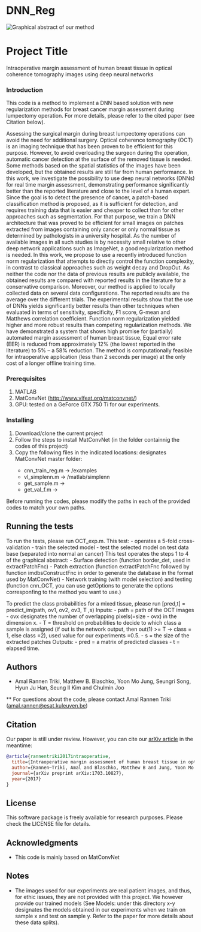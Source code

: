 # DNN_Reg
![Graphical abstract of our method](https://raw.githubusercontent.com/AmalRT/DNN_Reg/master/GRAPHICAL_ABSTRACT.png)
# Project Title

Intraoperative margin assessment of human breast tissue in optical coherence tomography images using deep neural networks 

### Introduction
This code is a method to implement a DNN based solution with new regularization methods for breast cancer margin assessment during lumpectomy operation. For more details, please refer to the cited paper (see Citation below).

Assessing the surgical margin during breast lumpectomy operations can avoid the need for additional surgery. Optical coherence tomography (OCT) is an imaging technique that has been proven to be efficient for this purpose. However, to avoid overloading the surgeon during the operation, automatic cancer detection at the surface of the removed tissue is needed. 
Some methods based on the spatial statistics of the images have been developed, but the obtained results are still far from human performance. In this work, we investigate the possibility to use deep neural networks (DNNs) for real time margin assessment, demonstrating performance significantly better than the reported literature and close to the level of a human expert. Since the goal is to detect the presence of cancer, a patch-based classification method is proposed, as it is sufficient for detection, and requires training data that is easier and cheaper to collect than for other approaches such as segmentation. For that purpose, we train a DNN architecture that was proved to be efficient for small images on patches extracted from images containing only cancer or only normal tissue as determined by pathologists in a university hospital. As the number of available images in all such studies is by necessity small relative to other deep network applications such as ImageNet, a good regularization method is needed. In this work, we propose to use a recently introduced function norm regularization that attempts to directly control the function complexity, in contrast to classical approaches such as weight decay and DropOut. 
As neither the code nor the data of previous results are publicly available, the obtained results are compared with reported results in the literature for a conservative comparison. Moreover, our method is applied to locally collected data on several data configurations. The reported results are the average over the different trials. The experimental results show that the use of DNNs yields significantly better results than other techniques when evaluated in terms of sensitivity, specificity, F1 score, G-mean and Matthews correlation coefficient. Function norm regularization yielded higher and more robust results than competing regularization methods. 
We have demonstrated a system that shows high promise for (partially) automated margin assessment of human breast tissue, Equal error rate (EER) is reduced from approximately 12% (the lowest reported in the literature) to 5% – a 58% reduction. The method is computationally feasible for intraoperative application (less than 2 seconds per image) at the only cost of a longer offline training time. 



### Prerequisites

1. MATLAB
2. MatConvNet (http://www.vlfeat.org/matconvnet/)
3. GPU: tested on a GeForce GTX 750 Ti for our experiments.  

### Installing
1. Download/clone the current project
2. Follow the steps to install MatConvNet (in the folder containnig the codes of this project) 
3. Copy the following files in the indicated locations: <master> designates MatConvNet master folder:
   - cnn_train_reg.m -> <master>/examples
   - vl_simplenn.m -> <master>/matlab/simplenn
   - get_sample.m -> <master>
   - get_val_f.m -> <master>

Before running the codes, please modify the paths in each of the provided codes to match your own paths.

## Running the tests

To run the tests, please run OCT_exp.m. 
This test:
     - operates a 5-fold cross-validation
     - train the selected model
     - test the selected model on test data base (separated into normal an cancer)
This test operates the steps 1 to 4 of the graphical abstract:
     - Surface detection (function border_det, used in extractPatchFnc)
     - Patch extraction (function  extractPatchFnc followed by function imdbsConstructFnc in order to generate the database in the format used by MatConvNet)
     - Network training (with model selection) and testing (function cnn_OCT, you can use getOptions to generate the options corresponfing to the method you want to use.) 

To predict the class probabilities for a mixed tissue, please run
   [pred,t] = predict_im(path, ov1, ov2, ov3, T ,s)
   Inputs:
	- path = path of the OCT images 
	  - ovx designates the number of overlapping pixels(=size - ovx) in the dimension x.
	    - T = threshold on probabilities to decide to which class a sample is assigned (if out is the network output, then out(1) >= T -> class = 1, else class =2), used value for our experiments =0.5.
	      - s = the size of the extracted patches
	      Outputs:
		- pred = a matrix of predicted classes
		  - t = elapsed time.


## Authors

* Amal Rannen Triki, Matthew B. Blaschko, Yoon Mo Jung, Seungri Song, Hyun Ju Han, Seung Il Kim and Chulmin Joo

** For questions about the code, please contact Amal Rannen Triki (amal.rannen@esat.kuleuven.be)

## Citation 
Our paper is still under review. However, you can cite our [arXiv article](https://arxiv.org/abs/1703.10827) in the meantime:
```bibtex
@article{rannentriki2017intraoperative,
  title={Intraoperative margin assessment of human breast tissue in optical coherence tomography images using deep neural networks},
  author={Rannen~Triki, Amal and Blaschko, Matthew B and Jung, Yoon Mo and Song, Seungri and Han, Hyun Ju and Kim, Seung Il and Joo, Chulmin},
  journal={arXiv preprint arXiv:1703.10827},
  year={2017}
}
```

## License

This software package is freely available for research purposes. Please check the LICENSE file for details.

## Acknowledgments

* This code is mainly based on MatConvNet 

## Notes 

* The images used for our experiments are real patient images, and thus, for ethic issues, they are not provided with this project. We however provide our trained models (See Models: under this directory x-y designates the models obtained in our experiments when we train on sample x and test on sample y. Refer to the paper for more details about these data splits). 

